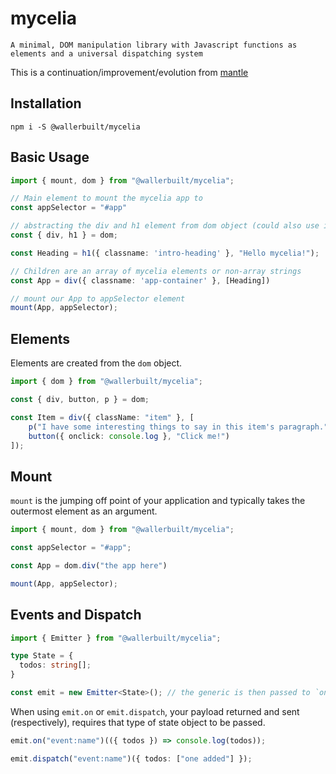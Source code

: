 # mycelia

```
A minimal, DOM manipulation library with Javascript functions as elements and a universal dispatching system
```

This is a continuation/improvement/evolution from [mantle](https://github.com/mdxprograms/mantle)

## Installation

```
npm i -S @wallerbuilt/mycelia
```

## Basic Usage

```typescript
import { mount, dom } from "@wallerbuilt/mycelia";

// Main element to mount the mycelia app to
const appSelector = "#app"

// abstracting the div and h1 element from dom object (could also use it as `dom.div` and `dom.h1`)
const { div, h1 } = dom;

const Heading = h1({ classname: 'intro-heading' }, "Hello mycelia!");

// Children are an array of mycelia elements or non-array strings
const App = div({ classname: 'app-container' }, [Heading])

// mount our App to appSelector element
mount(App, appSelector);
```

## Elements

Elements are created from the `dom` object.

```typescript
import { dom } from "@wallerbuilt/mycelia";

const { div, button, p } = dom;

const Item = div({ className: "item" }, [
	p("I have some interesting things to say in this item's paragraph."),
	button({ onclick: console.log }, "Click me!")
]);
```

## Mount

`mount` is the jumping off point of your application and typically takes the outermost element as an argument.

```typescript
import { mount, dom } from "@wallerbuilt/mycelia";

const appSelector = "#app";

const App = dom.div("the app here")

mount(App, appSelector);
```

## Events and Dispatch

```typescript
import { Emitter } from "@wallerbuilt/mycelia";

type State = {
  todos: string[];
}

const emit = new Emitter<State>(); // the generic is then passed to `on` and `dispatch` on instantiation
```

When using `emit.on` or `emit.dispatch`, your payload returned and sent (respectively), requires that type of state object to be passed.

```typescript
emit.on("event:name")(({ todos }) => console.log(todos));

emit.dispatch("event:name")({ todos: ["one added"] });
```